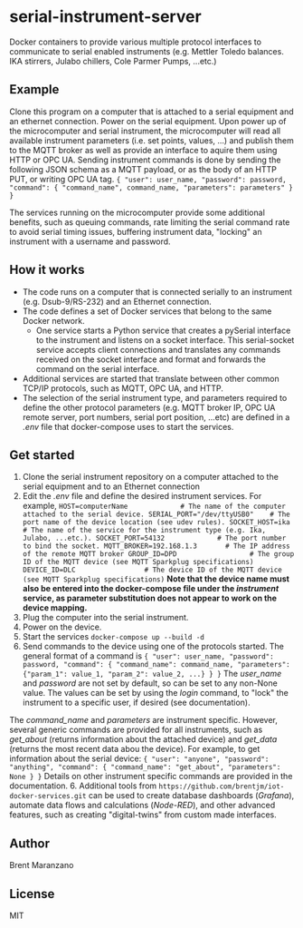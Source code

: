 # serial-instrument-server
Docker containers to provide various multiple protocol interfaces to
communicate to serial enabled instruments (e.g. Mettler Toledo balances. IKA
stirrers, Julabo chillers, Cole Parmer Pumps, ...etc.)

## Example
Clone this program on a computer that is attached to a serial equipment and an
ethernet connection.  Power on the serial equipment. Upon power up of the
microcomputer and serial instrument, the microcomputer will read all available
instrument parameters (i.e. set points, values, ...) and publish them to the
MQTT broker as well as provide an interface to aquire them using HTTP or OPC
UA.  Sending instrument commands is done by sending the following JSON schema
as a MQTT payload, or as the body of an HTTP PUT, or writing OPC UA tag.
`
    {
        "user": user_name,
        "password": password,
        "command":
        {
            "command_name", command_name,
            "parameters": parameters"
        }
    }
`

The services running on the microcomputer provide some additional benefits,
such as queuing commands, rate limiting the serial command rate to avoid
serial timing issues, buffering instrument data, "locking" an instrument with
a username and password.

## How it works
- The code runs on a computer that is connected serially to an instrument (e.g. Dsub-9/RS-232) and
  an Ethernet connection.
- The code defines a set of Docker services that belong to the same Docker network.
  - One service starts a Python service that creates a pySerial interface to the instrument
    and listens on a socket interface. This serial-socket service accepts client connections
    and translates any commands received on the socket interface and format and forwards the
    command on the serial interface.
- Additional services are started that translate between other common TCP/IP protocols, such
  as MQTT, OPC UA, and HTTP.
- The selection of the serial instrument type, and parameters required to define the
  other protocol parameters (e.g. MQTT broker IP, OPC UA remote server, port numbers, serial
  port position, ...etc) are defined in a *.env* file that docker-compose uses to start
  the services.

## Get started
1. Clone the serial instrument repository on a computer attached to the serial equipment
and to an Ethernet connection
2. Edit the *.env* file and define the desired instrument services.
For example,
`
HOST=computerName             # The name of the computer attached to the serial device.
SERIAL_PORT="/dev/ttyUSB0"    # The port name of the device location (see udev rules).
SOCKET_HOST=ika               # The name of the service for the instrument type (e.g. Ika, Julabo, ...etc.).
SOCKET_PORT=54132             # The port number to bind the socket.
MQTT_BROKER=192.168.1.3       # The IP address of the remote MQTT broker
GROUP_ID=DPD                  # The group ID of the MQTT device (see MQTT Sparkplug specifications)
DEVICE_ID=DLC                 # The device ID of the MQTT device (see MQTT Sparkplug specifications)
`
**Note that the device name must also be entered into the docker-compose file under the *instrument* service,
as parameter substitution does not appear to work on the device mapping.**
4. Plug the computer into the serial instrument.
5. Power on the device.
5. Start the services `docker-compose up --build -d`
6. Send commands to the device using one of the protocols started. The general format of a command is
`
              {
                  "user": user_name,
                  "password": password,
                  "command":
                  {
                      "command_name": command_name,
                      "parameters": {"param_1": value_1, "param_2": value_2, ...}
                  }
              }
`
The *user_name* and *password* are not set by default, so can be set to any
non-None value. The values can be set by using the *login* command, to "lock"
the instrument to a specific user, if desired (see documentation).

The *command_name* and *parameters* are instrument specific. However, several
generic commands are provided for all instruments, such as *get_about* (returns
information about the attached device) and *get_data* (returns the most recent
data abou the device). For example, to get information about the serial device:
`
              {
                  "user": "anyone",
                  "password": "anything",
                  "command":
                  {
                      "command_name": "get_about",
                      "parameters": None
                  }
              }
`
Details on other instrument specific commands are provided in the
documentation.
6. Additional tools from `https://github.com/brentjm/iot-docker-services.git`
   can be used to create database dashboards (*Grafana*), automate data flows
   and calculations (*Node-RED*), and other advanced features, such as creating
   "digital-twins" from custom made interfaces.
   
## Author
   Brent Maranzano

## License
   MIT
